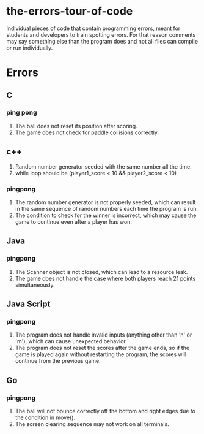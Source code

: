 # the-errors-tour-of-code
Individual pieces of code that contain programming errors, meant for students and developers to train spotting errors. For that reason comments may say something else than the program does and not all files can compile or run individually.

# Errors

## C

### ping pong
1. The ball does not reset its position after scoring.
2. The game does not check for paddle collisions correctly.

## c++
1. Random number generator seeded with the same number all the time.
2. while loop should be (player1_score < 10 && player2_score < 10)

### pingpong
1. The random number generator is not properly seeded, which can result in the same sequence of random numbers each time the program is run.
2. The condition to check for the winner is incorrect, which may cause the game to continue even after a player has won.

## Java

### pingpong

1. The Scanner object is not closed, which can lead to a resource leak.
2. The game does not handle the case where both players reach 21 points simultaneously.

## Java Script

### pingpong

1. The program does not handle invalid inputs (anything other than 'h' or 'm'), which can cause unexpected behavior.
2. The program does not reset the scores after the game ends, so if the game is played again without restarting the program, the scores will continue from the previous game.


## Go

### pingpong

1. The ball will not bounce correctly off the bottom and right edges due to the condition in move().
2. The screen clearing sequence may not work on all terminals.